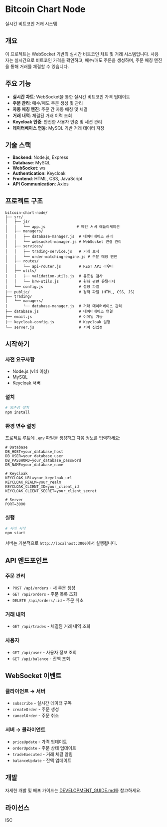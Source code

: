 # Bitcoin Chart Node

실시간 비트코인 거래 시스템

## 개요

이 프로젝트는 WebSocket 기반의 실시간 비트코인 차트 및 거래 시스템입니다. 사용자는 실시간으로 비트코인 가격을 확인하고, 매수/매도 주문을 생성하며, 주문 매칭 엔진을 통해 거래를 체결할 수 있습니다.

## 주요 기능

- **실시간 차트**: WebSocket을 통한 실시간 비트코인 가격 업데이트
- **주문 관리**: 매수/매도 주문 생성 및 관리
- **자동 매칭 엔진**: 주문 간 자동 매칭 및 체결
- **거래 내역**: 체결된 거래 이력 조회
- **Keycloak 인증**: 안전한 사용자 인증 및 세션 관리
- **데이터베이스 연동**: MySQL 기반 거래 데이터 저장

## 기술 스택

- **Backend**: Node.js, Express
- **Database**: MySQL
- **WebSocket**: ws
- **Authentication**: Keycloak
- **Frontend**: HTML, CSS, JavaScript
- **API Communication**: Axios

## 프로젝트 구조

```
bitcoin-chart-node/
├── src/
│   ├── js/
│   │   └── app.js              # 메인 서버 애플리케이션
│   ├── managers/
│   │   ├── database-manager.js  # 데이터베이스 관리
│   │   └── websocket-manager.js # WebSocket 연결 관리
│   ├── services/
│   │   ├── trading-service.js   # 거래 로직
│   │   └── order-matching-engine.js # 주문 매칭 엔진
│   ├── routes/
│   │   └── api-router.js        # REST API 라우터
│   ├── utils/
│   │   ├── validation-utils.js  # 유효성 검사
│   │   └── krw-utils.js         # 원화 관련 유틸리티
│   └── config.js                # 설정 파일
├── public/                      # 정적 파일 (HTML, CSS, JS)
├── trading/
│   └── managers/
│       └── database-manager.js  # 거래 데이터베이스 관리
├── database.js                  # 데이터베이스 연결
├── email.js                     # 이메일 기능
├── keycloak-config.js           # Keycloak 설정
└── server.js                    # 서버 진입점
```

## 시작하기

### 사전 요구사항

- Node.js (v14 이상)
- MySQL
- Keycloak 서버

### 설치

```bash
# 의존성 설치
npm install
```

### 환경 변수 설정

프로젝트 루트에 `.env` 파일을 생성하고 다음 정보를 입력하세요:

```env
# Database
DB_HOST=your_database_host
DB_USER=your_database_user
DB_PASSWORD=your_database_password
DB_NAME=your_database_name

# Keycloak
KEYCLOAK_URL=your_keycloak_url
KEYCLOAK_REALM=your_realm
KEYCLOAK_CLIENT_ID=your_client_id
KEYCLOAK_CLIENT_SECRET=your_client_secret

# Server
PORT=3000
```

### 실행

```bash
# 서버 시작
npm start
```

서버는 기본적으로 `http://localhost:3000`에서 실행됩니다.

## API 엔드포인트

### 주문 관리
- `POST /api/orders` - 새 주문 생성
- `GET /api/orders` - 주문 목록 조회
- `DELETE /api/orders/:id` - 주문 취소

### 거래 내역
- `GET /api/trades` - 체결된 거래 내역 조회

### 사용자
- `GET /api/user` - 사용자 정보 조회
- `GET /api/balance` - 잔액 조회

## WebSocket 이벤트

### 클라이언트 → 서버
- `subscribe` - 실시간 데이터 구독
- `createOrder` - 주문 생성
- `cancelOrder` - 주문 취소

### 서버 → 클라이언트
- `priceUpdate` - 가격 업데이트
- `orderUpdate` - 주문 상태 업데이트
- `tradeExecuted` - 거래 체결 알림
- `balanceUpdate` - 잔액 업데이트

## 개발

자세한 개발 및 배포 가이드는 [DEVELOPMENT_GUIDE.md](./DEVELOPMENT_GUIDE.md)를 참고하세요.

## 라이선스

ISC
